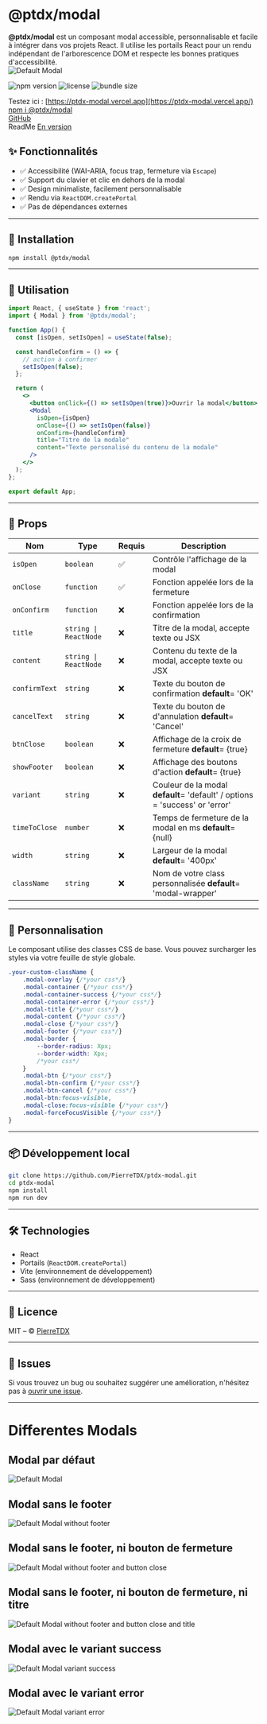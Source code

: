 # @ptdx/modal

**@ptdx/modal** est un composant modal accessible, personnalisable et facile à intégrer dans vos projets React. Il utilise les portails React pour un rendu indépendant de l'arborescence DOM et respecte les bonnes pratiques d'accessibilité.  
![Default Modal](https://raw.githubusercontent.com/PierreTDX/ptdx-modal/main/public/img/modal-all.png)

![npm version](https://img.shields.io/npm/v/@ptdx/modal)
![license](https://img.shields.io/npm/l/@ptdx/modal)
![bundle size](https://img.shields.io/bundlephobia/minzip/@ptdx/modal)

Testez ici : [https://ptdx-modal.vercel.app](https://ptdx-modal.vercel.app/)  
[npm i @ptdx/modal](https://www.npmjs.com/package/@ptdx/modal)  
[GitHub](https://github.com/PierreTDX/tdx-modal)  
ReadMe [En version](https://github.com/PierreTDX/ptdx-modal/blob/main/README.md)

## ✨ Fonctionnalités

- ✅ Accessibilité (WAI-ARIA, focus trap, fermeture via `Escape`)
- ✅ Support du clavier et clic en dehors de la modal
- ✅ Design minimaliste, facilement personnalisable
- ✅ Rendu via `ReactDOM.createPortal`
- ✅ Pas de dépendances externes

---

## 🚀 Installation

```bash
npm install @ptdx/modal
```

---

## 🔧 Utilisation

```jsx
import React, { useState } from 'react';
import { Modal } from '@ptdx/modal';

function App() {
  const [isOpen, setIsOpen] = useState(false);

  const handleConfirm = () => {
    // action à confirmer
    setIsOpen(false);
  };

  return (
    <>
      <button onClick={() => setIsOpen(true)}>Ouvrir la modal</button>
      <Modal
        isOpen={isOpen}
        onClose={() => setIsOpen(false)}
        onConfirm={handleConfirm}
        title="Titre de la modale"
        content="Texte personalisé du contenu de la modale"
      />
    </>
  );
};

export default App;
```

---

## 🧩 Props

| Nom           | Type                 | Requis  | Description                                                                |
|---------------|----------------------|---------|----------------------------------------------------------------------------|
| `isOpen`      | `boolean`            | ✅     | Contrôle l'affichage de la modal                                            |
| `onClose`     | `function`           | ✅     | Fonction appelée lors de la fermeture                                       |
| `onConfirm`   | `function`           | ❌     | Fonction appelée lors de la confirmation                                    |
| `title`       | `string \| ReactNode`| ❌     | Titre de la modal, accepte texte ou JSX                                     |
| `content`     | `string \| ReactNode`| ❌     | Contenu du texte de la modal, accepte texte ou JSX                          |
| `confirmText` | `string`             | ❌     | Texte du bouton de confirmation **default**= 'OK'                           |
| `cancelText`  | `string`             | ❌     | Texte du bouton de d'annulation **default**= 'Cancel'                       |
| `btnClose`    | `boolean`            | ❌     | Affichage de la croix de fermeture **default**= {true}                      |
| `showFooter`  | `boolean`            | ❌     | Affichage des boutons d'action **default**= {true}                          |
| `variant`     | `string`             | ❌     | Couleur de la modal **default**= 'default' / options = 'success' or 'error' |
| `timeToClose` | `number`             | ❌     | Temps de fermeture de la modal en ms **default**= {null}                    |
| `width`       | `string`             | ❌     | Largeur de la modal **default**= '400px'                                    |
| `className`   | `string`             | ❌     | Nom de votre class personnalisée **default**= 'modal-wrapper'               |

---

## 🎨 Personnalisation

Le composant utilise des classes CSS de base. Vous pouvez surcharger les styles via votre feuille de style globale.
```css
.your-custom-className {
    .modal-overlay {/*your css*/}
    .modal-container {/*your css*/}
    .modal-container-success {/*your css*/}
    .modal-container-error {/*your css*/}
    .modal-title {/*your css*/}
    .modal-content {/*your css*/}
    .modal-close {/*your css*/}
    .modal-footer {/*your css*/}
    .modal-border {
        --border-radius: Xpx;
        --border-width: Xpx;
        /*your css*/
    }
    .modal-btn {/*your css*/}
    .modal-btn-confirm {/*your css*/}
    .modal-btn-cancel {/*your css*/}
    .modal-btn:focus-visible,
    .modal-close:focus-visible {/*your css*/}
    .modal-forceFocusVisible {/*your css*/}
}
```

---

## 📦 Développement local

```bash
git clone https://github.com/PierreTDX/ptdx-modal.git
cd ptdx-modal
npm install
npm run dev
```

---

## 🛠 Technologies

- React
- Portails (`ReactDOM.createPortal`)
- Vite (environnement de développement)
- Sass (environnement de développement)
---  

## 📄 Licence

MIT – © [PierreTDX](https://github.com/PierreTDX)

---

## 🚨 Issues

Si vous trouvez un bug ou souhaitez suggérer une amélioration, n'hésitez pas à [ouvrir une issue](https://github.com/PierreTDX/ptdx-modal/issues).

---

# Differentes Modals
## Modal par défaut
![Default Modal](https://raw.githubusercontent.com/PierreTDX/ptdx-modal/main/public/img/modal-all.png)
## Modal sans le footer
![Default Modal without footer](https://raw.githubusercontent.com/PierreTDX/ptdx-modal/main/public/img/modal-withoutFooter.png)
## Modal sans le footer, ni bouton de fermeture
![Default Modal without footer and button close](https://raw.githubusercontent.com/PierreTDX/ptdx-modal/main/public/img/modal-withoutFooterAndBtnClose.png)
## Modal sans le footer, ni bouton de fermeture, ni titre
![Default Modal without footer and button close and title](https://raw.githubusercontent.com/PierreTDX/ptdx-modal/main/public/img/modal-withoutFooterAndBtnCloseAndTitle.png)
## Modal avec le variant success
![Default Modal variant success](https://raw.githubusercontent.com/PierreTDX/ptdx-modal/main/public/img/modal-withoutFooterAndBtnCloseAndTitle-Succes.png)
## Modal avec le variant error
![Default Modal variant error](https://raw.githubusercontent.com/PierreTDX/ptdx-modal/main/public/img/modal-withoutFooterAndBtnCloseAndTitle-Error.png)

